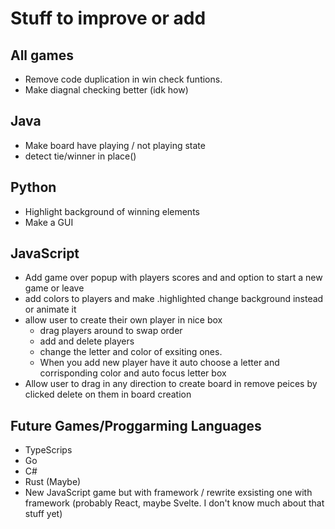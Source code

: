 # Stuff to improve or add

## All games
- Remove code duplication in win check funtions. 
- Make diagnal checking better (idk how)

## Java
- Make board have playing / not playing state
- detect tie/winner in place()

## Python
- Highlight background of winning elements
- Make a GUI

## JavaScript
- Add game over popup with players scores and and option to start a new game or leave
- add colors to players and make .highlighted change background instead or animate it
- allow user to create their own player in nice box
    - drag players around to swap order
    - add and delete players
    - change the letter and color of exsiting ones. 
    - When you add new player have it auto choose a letter and corrisponding color and auto focus letter box
- Allow user to drag in any direction to create board in remove peices by clicked delete on them in board creation

## Future Games/Proggarming Languages 
- TypeScrips
- Go
- C#
- Rust (Maybe)
- New JavaScript game but with framework / rewrite exsisting one with framework (probably React, maybe Svelte. I don't know much about that stuff yet)